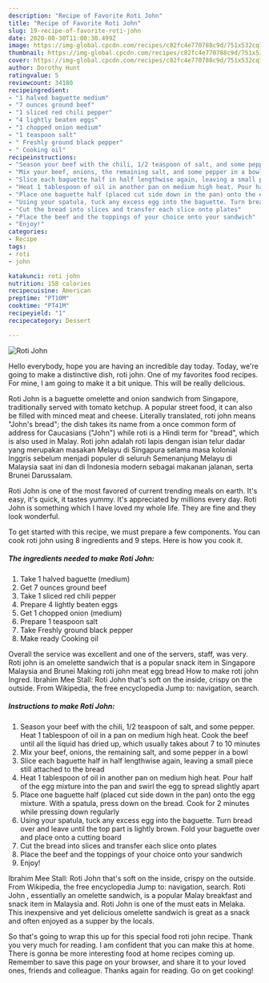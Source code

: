 ```yaml
---
description: "Recipe of Favorite Roti John"
title: "Recipe of Favorite Roti John"
slug: 19-recipe-of-favorite-roti-john
date: 2020-08-30T11:00:30.499Z
image: https://img-global.cpcdn.com/recipes/c82fc4e770788c9d/751x532cq70/roti-john-recipe-main-photo.jpg
thumbnail: https://img-global.cpcdn.com/recipes/c82fc4e770788c9d/751x532cq70/roti-john-recipe-main-photo.jpg
cover: https://img-global.cpcdn.com/recipes/c82fc4e770788c9d/751x532cq70/roti-john-recipe-main-photo.jpg
author: Dorothy Hunt
ratingvalue: 5
reviewcount: 34180
recipeingredient:
- "1 halved baguette medium"
- "7 ounces ground beef"
- "1 sliced red chili pepper"
- "4 lightly beaten eggs"
- "1 chopped onion medium"
- "1 teaspoon salt"
- " Freshly ground black pepper"
- " Cooking oil"
recipeinstructions:
- "Season your beef with the chili, 1/2 teaspoon of salt, and some pepper. Heat 1 tablespoon of oil in a pan on medium high heat. Cook the beef until all the liquid has dried up, which usually takes about 7 to 10 minutes"
- "Mix your beef, onions, the remaining salt, and some pepper in a bowl"
- "Slice each baguette half in half lengthwise again, leaving a small piece still attached to the bread"
- "Heat 1 tablespoon of oil in another pan on medium high heat. Pour half of the egg mixture into the pan and swirl the egg to spread slightly apart"
- "Place one baguette half (placed cut side down in the pan) onto the egg mixture. With a spatula, press down on the bread. Cook for 2 minutes while pressing down regularly"
- "Using your spatula, tuck any excess egg into the baguette. Turn bread over and leave until the top part is lightly brown. Fold your baguette over and place onto a cutting board"
- "Cut the bread into slices and transfer each slice onto plates"
- "Place the beef and the toppings of your choice onto your sandwich"
- "Enjoy!"
categories:
- Recipe
tags:
- roti
- john

katakunci: roti john 
nutrition: 158 calories
recipecuisine: American
preptime: "PT10M"
cooktime: "PT41M"
recipeyield: "1"
recipecategory: Dessert

---
```



![Roti John](https://img-global.cpcdn.com/recipes/c82fc4e770788c9d/751x532cq70/roti-john-recipe-main-photo.jpg)

Hello everybody, hope you are having an incredible day today. Today, we're going to make a distinctive dish, roti john. One of my favorites food recipes. For mine, I am going to make it a bit unique. This will be really delicious.

Roti John is a baguette omelette and onion sandwich from Singapore, traditionally served with tomato ketchup. A popular street food, it can also be filled with minced meat and cheese. Literally translated, roti john means &#34;John&#39;s bread&#34;; the dish takes its name from a once common form of address for Caucasians (&#34;John&#34;) while roti is a Hindi term for &#34;bread&#34;, which is also used in Malay. Roti john adalah roti lapis dengan isian telur dadar yang merupakan masakan Melayu di Singapura selama masa kolonial Inggris sebelum menjadi populer di seluruh Semenanjung Melayu di Malaysia saat ini dan di Indonesia modern sebagai makanan jalanan, serta Brunei Darussalam.

Roti John is one of the most favored of current trending meals on earth. It's easy, it's quick, it tastes yummy. It's appreciated by millions every day. Roti John is something which I have loved my whole life. They are fine and they look wonderful.


To get started with this recipe, we must prepare a few components. You can cook roti john using 8 ingredients and 9 steps. Here is how you cook it.

<!--inarticleads1-->

##### The ingredients needed to make Roti John:

1. Take 1 halved baguette (medium)
1. Get 7 ounces ground beef
1. Take 1 sliced red chili pepper
1. Prepare 4 lightly beaten eggs
1. Get 1 chopped onion (medium)
1. Prepare 1 teaspoon salt
1. Take  Freshly ground black pepper
1. Make ready  Cooking oil


Overall the service was excellent and one of the servers, staff, was very. Roti john is an omelette sandwich that is a popular snack item in Singapore Malaysia and Brunei Making roti john meat egg bread How to make roti john Ingred. Ibrahim Mee Stall: Roti John that&#39;s soft on the inside, crispy on the outside. From Wikipedia, the free encyclopedia Jump to: navigation, search. 

<!--inarticleads2-->

##### Instructions to make Roti John:

1. Season your beef with the chili, 1/2 teaspoon of salt, and some pepper. Heat 1 tablespoon of oil in a pan on medium high heat. Cook the beef until all the liquid has dried up, which usually takes about 7 to 10 minutes
1. Mix your beef, onions, the remaining salt, and some pepper in a bowl
1. Slice each baguette half in half lengthwise again, leaving a small piece still attached to the bread
1. Heat 1 tablespoon of oil in another pan on medium high heat. Pour half of the egg mixture into the pan and swirl the egg to spread slightly apart
1. Place one baguette half (placed cut side down in the pan) onto the egg mixture. With a spatula, press down on the bread. Cook for 2 minutes while pressing down regularly
1. Using your spatula, tuck any excess egg into the baguette. Turn bread over and leave until the top part is lightly brown. Fold your baguette over and place onto a cutting board
1. Cut the bread into slices and transfer each slice onto plates
1. Place the beef and the toppings of your choice onto your sandwich
1. Enjoy!


Ibrahim Mee Stall: Roti John that&#39;s soft on the inside, crispy on the outside. From Wikipedia, the free encyclopedia Jump to: navigation, search. Roti John , essentially an omelette sandwich, is a popular Malay breakfast and snack item in Malaysia and. Roti John is one of the must eats in Melaka. This inexpensive and yet delicious omelette sandwich is great as a snack and often enjoyed as a supper by the locals. 

So that's going to wrap this up for this special food roti john recipe. Thank you very much for reading. I am confident that you can make this at home. There is gonna be more interesting food at home recipes coming up. Remember to save this page on your browser, and share it to your loved ones, friends and colleague. Thanks again for reading. Go on get cooking!
